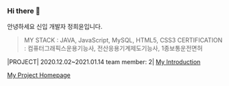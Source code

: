 ### Hi there 👋

안녕하세요 신입 개발자 정희윤입니다.


> MY STACK : JAVA, JavaScript, MySQL, HTML5, CSS3
> CERTIFICATION : 컴퓨터그래픽스운용기능사, 전산응용기계제도기능사, 1종보통운전면허

|PROJECT| 2020.12.02~2021.01.14
          team member: 2|
[My Introduction](http://heeyun9418.github.io)

[My Project Homepage](http://embed.swq.co.kr/eLINK/)
<!--
**heeyun9418/heeyun9418** is a ✨ _special_ ✨ repository because its `README.md` (this file) appears on your GitHub profile.

Here are some ideas to get you started:

- 🔭 I’m currently working on ...
- 🌱 I’m currently learning ...
- 👯 I’m looking to collaborate on ...
- 🤔 I’m looking for help with ...
- 💬 Ask me about ...
- 📫 How to reach me: ...
- 😄 Pronouns: ...
- ⚡ Fun fact: ...
-->

